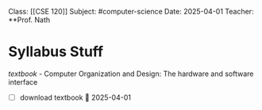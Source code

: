 Class: [[CSE 120]]
Subject: #computer-science 
Date: 2025-04-01
Teacher: **Prof. Nath

# Syllabus Stuff

*textbook* - Computer Organization and Design: The hardware and software interface
- [ ] download textbook 📅 2025-04-01


